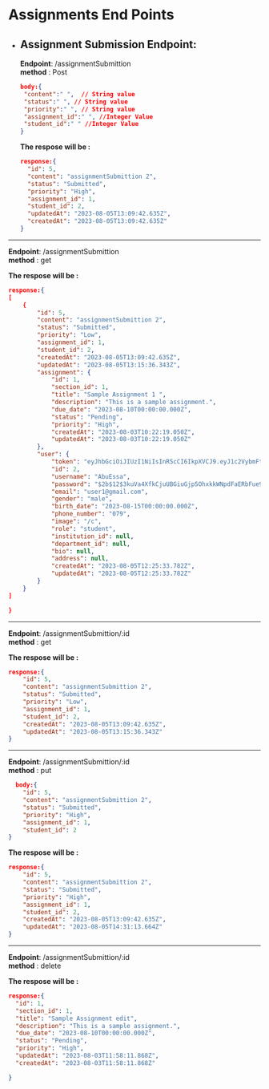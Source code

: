 # Assignments End Points

- ## Assignment Submission Endpoint:

  **Endpoint**: /assignmentSubmittion  
   **method** : Post

  ```JSON
  body:{
   "content":" ",  // String value
   "status":" ", // String value
   "priority":" ", // String value
   "assignment_id":" ", //Integer Value
   "student_id":" " //Integer Value
  }
  ```

  **The respose will be :**

  ```JSON
  response:{
    "id": 5,
    "content": "assignmentSubmittion 2",
    "status": "Submitted",
    "priority": "High",
    "assignment_id": 1,
    "student_id": 2,
    "updatedAt": "2023-08-05T13:09:42.635Z",
    "createdAt": "2023-08-05T13:09:42.635Z"
  }
  ```

---

**Endpoint**: /assignmentSubmittion<br>
**method** : get

**The respose will be :**

```JSON
response:{
[
    {
        "id": 5,
        "content": "assignmentSubmittion 2",
        "status": "Submitted",
        "priority": "Low",
        "assignment_id": 1,
        "student_id": 2,
        "createdAt": "2023-08-05T13:09:42.635Z",
        "updatedAt": "2023-08-05T13:15:36.343Z",
        "assignment": {
            "id": 1,
            "section_id": 1,
            "title": "Sample Assignment 1 ",
            "description": "This is a sample assignment.",
            "due_date": "2023-08-10T00:00:00.000Z",
            "status": "Pending",
            "priority": "High",
            "createdAt": "2023-08-03T10:22:19.050Z",
            "updatedAt": "2023-08-03T10:22:19.050Z"
        },
        "user": {
            "token": "eyJhbGciOiJIUzI1NiIsInR5cCI6IkpXVCJ9.eyJ1c2VybmFtZSI6IkFidUVzc2EiLCJpYXQiOjE2OTEyNDU3Njl9.ZJD1NDfSp7y2EwlxbVjH4FFMUX1Z-CGOn51S0GidP7I",
            "id": 2,
            "username": "AbuEssa",
            "password": "$2b$12$3kuVa4XfkCjuUBGiuGjp5OhxkkWNpdFaERbFue9eUbtjDYMNO9XWa",
            "email": "user1@gmail.com",
            "gender": "male",
            "birth_date": "2023-08-15T00:00:00.000Z",
            "phone_number": "079",
            "image": "/c",
            "role": "student",
            "institution_id": null,
            "department_id": null,
            "bio": null,
            "address": null,
            "createdAt": "2023-08-05T12:25:33.782Z",
            "updatedAt": "2023-08-05T12:25:33.782Z"
        }
    }
]

}
```

---

**Endpoint**: /assignmentSubmittion/:id<br>
**method** : get

**The respose will be :**

```JSON
response:{
    "id": 5,
    "content": "assignmentSubmittion 2",
    "status": "Submitted",
    "priority": "Low",
    "assignment_id": 1,
    "student_id": 2,
    "createdAt": "2023-08-05T13:09:42.635Z",
    "updatedAt": "2023-08-05T13:15:36.343Z"
}
```

---

**Endpoint**: /assignmentSubmittion/:id<br>
**method** : put

```JSON
  body:{
    "id": 5,
    "content": "assignmentSubmittion 2",
    "status": "Submitted",
    "priority": "High",
    "assignment_id": 1,
    "student_id": 2
}
```

**The respose will be :**

```JSON
response:{
    "id": 5,
    "content": "assignmentSubmittion 2",
    "status": "Submitted",
    "priority": "High",
    "assignment_id": 1,
    "student_id": 2,
    "createdAt": "2023-08-05T13:09:42.635Z",
    "updatedAt": "2023-08-05T14:31:13.664Z"
}
```

---

**Endpoint**: /assignmentSubmittion/:id<br>
**method** : delete

**The respose will be :**

```JSON
response:{
  "id": 1,
  "section_id": 1,
  "title": "Sample Assignment edit",
  "description": "This is a sample assignment.",
  "due_date": "2023-08-10T00:00:00.000Z",
  "status": "Pending",
  "priority": "High",
  "updatedAt": "2023-08-03T11:58:11.868Z",
  "createdAt": "2023-08-03T11:58:11.868Z"

}
```
